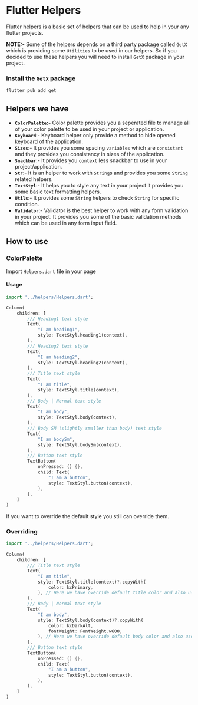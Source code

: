 # Flutter Helpers

Flutter helpers is a basic set of helpers that can be used to help in your any flutter projects.

**NOTE:-** Some of the helpers depends on a third party package called ```GetX``` which is providing some ```Utilities``` to be used in our helpers. So if you decided to use these helpers you will need to install ```GetX``` package in your project.

### Install the ```GetX``` package

```
flutter pub add get
```

## Helpers we have

* **```ColorPalette```:-** Color palette provides you a seperated file to manage all of your color palette to be used in your project or application.
* **```Keyboard```**:- Keyboard helper only provide a method to hide opened keyboard of the application.
* **```Sizes```**:- It provides you some spacing ```variables``` which are ```consistant``` and they provides you consistancy in sizes of the application.
* **```Snackbar```**:- It provides you ```context``` less snackbar to use in your project/application.
* **```Str```**:- It is an helper to work with ```String```s and provides you some ```String``` related helpers.
* **```TextStyl```**:- It helps you to style any text in your project it provides you some basic text formatting helpers.
* **```Utils```**:- It provides some ```String``` helpers to check ```String``` for specific condition.
* **```Validator```**:- Validator is the best helper to work with any form validation in your project. It provides you some of the basic validation methods which can be used in any form input field.


## How to use

### **ColorPalette**

Import ```Helpers.dart``` file in your page

#### Usage

```dart
import '../helpers/Helpers.dart';

Column(
    children: [
        /// Heading1 text style
        Text(
            "I am heading1", 
            style: TextStyl.heading1(context),
        ),
        /// Heading2 text style
        Text(
            "I am heading2", 
            style: TextStyl.heading2(context),
        ),
        /// Title text style
        Text(
            "I am title", 
            style: TextStyl.title(context),
        ),
        /// Body | Normal text style
        Text(
            "I am body", 
            style: TextStyl.body(context),
        ),
        /// Body SM (slightly smaller than body) text style
        Text(
            "I am bodySm", 
            style: TextStyl.bodySm(context),
        ),
        /// Button text style
        TextButton(
            onPressed: () {},
            child: Text(
                "I am a button",
                style: TextStyl.button(context),
            ),
        ),
    ]
)
```

If you want to override the default style you still can override them.

### Overriding

```dart
import '../helpers/Helpers.dart';

Column(
    children: [
        /// Title text style
        Text(
            "I am title", 
            style: TextStyl.title(context)?.copyWith(
                color: kcPrimary,
            ), // Here we have override default title color and also used our ColorPalette Helper
        ),
        /// Body | Normal text style
        Text(
            "I am body", 
            style: TextStyl.body(context)?.copyWith(
                color: kcDarkAlt,
                fontWeight: FontWeight.w600,
            ), // Here we have override default body color and also used our ColorPalette Helper
        ),
        /// Button text style
        TextButton(
            onPressed: () {},
            child: Text(
                "I am a button",
                style: TextStyl.button(context),
            ),
        ),
    ]
)
```